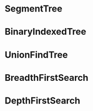 # SegmentTree
>
# BinaryIndexedTree
>
# UnionFindTree
>
# BreadthFirstSearch
>
# DepthFirstSearch
>

